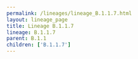 ```yaml
---
permalink: /lineages/lineage_B.1.1.7.html
layout: lineage_page
title: Lineage B.1.1.7
lineage: B.1.1.7
parent: B.1.1
children: ['B.1.1.7']
---
```

